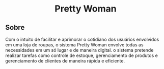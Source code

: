 <h1 align="center"> Pretty Woman </h1>

<h2> Sobre </h2>
<p> Com o intuito de facilitar e aprimorar o cotidiano dos usuários envolvidos em uma loja de roupas, o sistema Pretty Woman envolve todas as necessidades em um só lugar e de maneira digital. o sistema pretende realizar tarefas como controle de estoque, gerenciamento de produtos e gerenciamento de clientes de maneira rápida e eficiente. </p>

